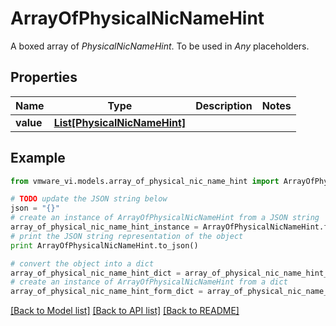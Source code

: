 # ArrayOfPhysicalNicNameHint

A boxed array of *PhysicalNicNameHint*. To be used in *Any* placeholders. 

## Properties
Name | Type | Description | Notes
------------ | ------------- | ------------- | -------------
**value** | [**List[PhysicalNicNameHint]**](PhysicalNicNameHint.md) |  | 

## Example

```python
from vmware_vi.models.array_of_physical_nic_name_hint import ArrayOfPhysicalNicNameHint

# TODO update the JSON string below
json = "{}"
# create an instance of ArrayOfPhysicalNicNameHint from a JSON string
array_of_physical_nic_name_hint_instance = ArrayOfPhysicalNicNameHint.from_json(json)
# print the JSON string representation of the object
print ArrayOfPhysicalNicNameHint.to_json()

# convert the object into a dict
array_of_physical_nic_name_hint_dict = array_of_physical_nic_name_hint_instance.to_dict()
# create an instance of ArrayOfPhysicalNicNameHint from a dict
array_of_physical_nic_name_hint_form_dict = array_of_physical_nic_name_hint.from_dict(array_of_physical_nic_name_hint_dict)
```
[[Back to Model list]](../README.md#documentation-for-models) [[Back to API list]](../README.md#documentation-for-api-endpoints) [[Back to README]](../README.md)


